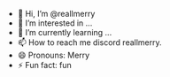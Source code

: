 - 👋 Hi, I’m @reallmerry
- 👀 I’m interested in ...
- 🌱 I’m currently learning ...
- 📫 How to reach me discord reallmerry.
- 😄 Pronouns: Merry
- ⚡ Fun fact: fun

<!---
reallmerry/reallmerry is a ✨ special ✨ repository because its `README.md` (this file) appears on your GitHub profile.
You can click the Preview link to take a look at your changes.
--->
